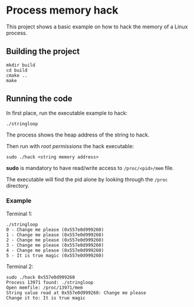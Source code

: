 # Process memory hack

This project shows a basic example on how to hack the memory of a Linux process.

## Building the project

```
mkdir build
cd build
cmake ..
make
```

## Running the code

In first place, run the executable example to hack:
```
./stringloop
```
The process shows the heap address of the string to hack.

Then run with *root permissions* the hack executable:
```
sudo ./hack <string memory address>
```
**sudo** is mandatory to have read/write access to `/proc/<pid>/mem` file.

The executable will find the pid alone by looking through the `/proc` directory.

### Example

Terminal 1:
```
./stringloop
0 - Change me please (0x557e0d999260)
1 - Change me please (0x557e0d999260)
2 - Change me please (0x557e0d999260)
3 - Change me please (0x557e0d999260)
4 - Change me please (0x557e0d999260)
5 - It is true magic (0x557e0d999260)
```

Terminal 2:
```
sudo ./hack 0x557e0d999260
Process 13971 found: ./stringloop
Open memfile: /proc/13971/mem
String value read at 0x557e0d999260: Change me please
Change it to: It is true magic
```